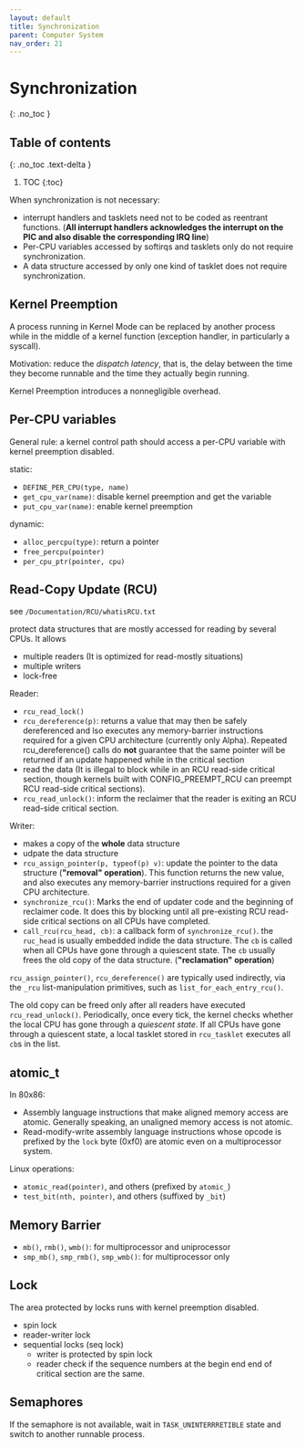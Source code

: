 ```yaml
---
layout: default
title: Synchronization
parent: Computer System
nav_order: 21
---
```


# Synchronization
{: .no_toc }

## Table of contents
{: .no_toc .text-delta }

1. TOC
{:toc}


When synchronization is not necessary:

- interrupt handlers and tasklets need not to be coded as reentrant functions. (**All interrupt handlers acknowledges the interrupt on the PIC and also disable the corresponding IRQ line**)
- Per-CPU variables accessed by softirqs and tasklets only do not require synchronization.
- A data structure accessed by only one kind of tasklet does not require synchronization.

## Kernel Preemption

A process running in Kernel Mode can be replaced by another process while in the middle of a kernel function (exception handler, in particularly a syscall). 

Motivation: reduce the _dispatch latency_, that is, the delay between the time they become runnable and the time they actually begin running.

Kernel Preemption introduces a nonnegligible overhead.

## Per-CPU variables

General rule: a kernel control path should access a per-CPU variable with kernel preemption disabled.

static: 

- `DEFINE_PER_CPU(type, name)`
- `get_cpu_var(name)`: disable kernel preemption and get the variable
- `put_cpu_var(name)`: enable kernel preemption

dynamic:

- `alloc_percpu(type)`: return a pointer
- `free_percpu(pointer)`
- `per_cpu_ptr(pointer, cpu)`

## Read-Copy Update (RCU)

see `/Documentation/RCU/whatisRCU.txt`

protect data structures that are mostly accessed for reading by several CPUs. It allows

- multiple readers (It is optimized for read-mostly
situations)
- multiple writers
- lock-free

Reader:

- `rcu_read_lock()`
- `rcu_dereference(p)`: returns a value that may then be safely dereferenced and lso executes any memory-barrier instructions required for a given CPU architecture (currently only Alpha). Repeated rcu_dereference() calls do **not** guarantee that the same pointer will be returned if an update happened while in the critical section
- read the data (It is illegal to block while in an RCU read-side critical section, though kernels built with CONFIG_PREEMPT_RCU can preempt RCU read-side critical sections).
- `rcu_read_unlock()`: inform the reclaimer that the reader is exiting an RCU read-side critical section.

Writer:

- makes a copy of the **whole** data structure
- udpate the data structure
- `rcu_assign_pointer(p, typeof(p) v)`: update the pointer to the data structure (**"removal" operation**). This function returns the new value, and also executes any memory-barrier instructions required for a given CPU architecture.
- `synchronize_rcu()`: Marks the end of updater code and the beginning of reclaimer code. It does this by blocking until all pre-existing RCU read-side critical sections on all CPUs have completed.
- `call_rcu(rcu_head, cb)`: a callback form of `synchronize_rcu()`. the `ruc_head` is usually embedded indide the data structure. The `cb` is called when all CPUs have gone through a quiescent state. The `cb` usually frees the old copy of the data structure. (**"reclamation" operation**)

`rcu_assign_pointer()`, `rcu_dereference()` are	typically used indirectly, via the `_rcu` list-manipulation primitives, such as `list_for_each_entry_rcu()`.

The old copy can be freed only after all readers have executed `rcu_read_unlock()`. Periodically, once every tick, the kernel checks whether the local CPU has gone through a _quiescent state_. If all CPUs have gone through a quiescent state, a local tasklet stored in `rcu_tasklet` executes all `cb`s in the list.

## atomic_t

In 80x86:

- Assembly language instructions that make aligned memory access are atomic. Generally speaking, an unaligned memory access is not atomic.
- Read-modify-write assembly language instructions whose opcode is prefixed by the `lock` byte (0xf0) are atomic even on a multiprocessor system.

Linux operations:

- `atomic_read(pointer)`, and others (prefixed by `atomic_`)
- `test_bit(nth, pointer)`, and others (suffixed by `_bit`)

## Memory Barrier

- `mb()`, `rmb()`, `wmb()`: for multiprocessor and uniprocessor
- `smp_mb()`, `smp_rmb()`, `smp_wmb()`: for multiprocessor only

## Lock

The area protected by locks runs with kernel preemption disabled.

- spin lock
- reader-writer lock
- sequential locks (seq lock)
  - writer is protected by spin lock
  - reader check if the sequence numbers at the begin end end of critical section are the same.

## Semaphores

If the semaphore is not available, wait in `TASK_UNINTERRRETIBLE` state and switch to another runnable process.












